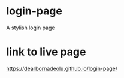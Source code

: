 # login-page
A stylish login page
# link to live page
 https://dearbornadeolu.github.io/login-page/
